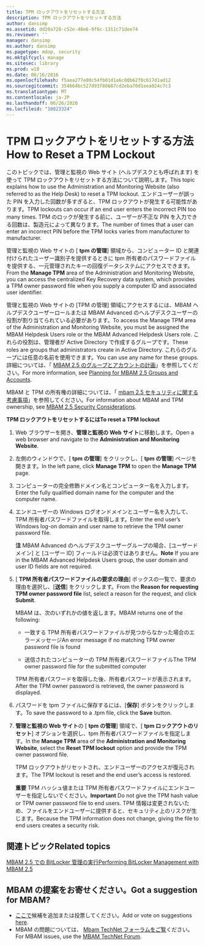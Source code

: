 ```yaml
---
title: TPM ロックアウトをリセットする方法
description: TPM ロックアウトをリセットする方法
author: dansimp
ms.assetid: dd20a728-c52e-48e6-9f6c-1311c71dee74
ms.reviewer: ''
manager: dansimp
ms.author: dansimp
ms.pagetype: mdop, security
ms.mktglfcycl: manage
ms.sitesec: library
ms.prod: w10
ms.date: 06/16/2016
ms.openlocfilehash: f5aea277e80c54fb01d1a6c00b62f0c617d1ad12
ms.sourcegitcommit: 354664bc527d93f80687cd2eba70d1eea024c7c3
ms.translationtype: MT
ms.contentlocale: ja-JP
ms.lasthandoff: 06/26/2020
ms.locfileid: "10823324"
---
```

# <span data-ttu-id="6dff7-103">TPM ロックアウトをリセットする方法</span><span class="sxs-lookup"><span data-stu-id="6dff7-103">How to Reset a TPM Lockout</span></span>


<span data-ttu-id="6dff7-104">このトピックでは、管理と監視の Web サイト (ヘルプデスクとも呼ばれます) を使って TPM ロックアウトをリセットする方法について説明します。</span><span class="sxs-lookup"><span data-stu-id="6dff7-104">This topic explains how to use the Administration and Monitoring Website (also referred to as the Help Desk) to reset a TPM lockout.</span></span> <span data-ttu-id="6dff7-105">エンドユーザーが誤った PIN を入力した回数が多すぎると、TPM ロックアウトが発生する可能性があります。</span><span class="sxs-lookup"><span data-stu-id="6dff7-105">TPM lockouts can occur if an end user enters the incorrect PIN too many times.</span></span> <span data-ttu-id="6dff7-106">TPM のロックが発生する前に、ユーザーが不正な PIN を入力できる回数は、製造元によって異なります。</span><span class="sxs-lookup"><span data-stu-id="6dff7-106">The number of times that a user can enter an incorrect PIN before the TPM locks varies from manufacturer to manufacturer.</span></span>

<span data-ttu-id="6dff7-107">管理と監視の Web サイトの [ **tpm の管理**] 領域から、コンピューター ID と関連付けられたユーザー識別子を提供するときに tpm 所有者のパスワードファイルを提供する、一元管理されたキーの回復データシステムにアクセスできます。</span><span class="sxs-lookup"><span data-stu-id="6dff7-107">From the **Manage TPM** area of the Administration and Monitoring Website, you can access the centralized Key Recovery data system, which provides a TPM owner password file when you supply a computer ID and associated user identifier.</span></span>

<span data-ttu-id="6dff7-108">管理と監視の Web サイトの [TPM の管理] 領域にアクセスするには、MBAM ヘルプデスクユーザーロールまたは MBAM Advanced のヘルプデスクユーザーの役割が割り当てられている必要があります。</span><span class="sxs-lookup"><span data-stu-id="6dff7-108">To access the Manage TPM area of the Administration and Monitoring Website, you must be assigned the MBAM Helpdesk Users role or the MBAM Advanced Helpdesk Users role.</span></span> <span data-ttu-id="6dff7-109">これらの役割は、管理者が Active Directory で作成するグループです。</span><span class="sxs-lookup"><span data-stu-id="6dff7-109">These roles are groups that administrators create in Active Directory.</span></span> <span data-ttu-id="6dff7-110">これらのグループには任意の名前を使用できます。</span><span class="sxs-lookup"><span data-stu-id="6dff7-110">You can use any name for these groups.</span></span> <span data-ttu-id="6dff7-111">詳細については、「 [MBAM 2.5 のグループとアカウントの計画](planning-for-mbam-25-groups-and-accounts.md#bkmk-helpdesk-roles)」を参照してください。</span><span class="sxs-lookup"><span data-stu-id="6dff7-111">For more information, see [Planning for MBAM 2.5 Groups and Accounts](planning-for-mbam-25-groups-and-accounts.md#bkmk-helpdesk-roles).</span></span>

<span data-ttu-id="6dff7-112">MBAM と TPM の所有権の詳細については、「 [mbam 2.5 セキュリティに関する考慮事項](mbam-25-security-considerations.md#bkmk-tpm)」を参照してください。</span><span class="sxs-lookup"><span data-stu-id="6dff7-112">For information about MBAM and TPM ownership, see [MBAM 2.5 Security Considerations](mbam-25-security-considerations.md#bkmk-tpm).</span></span>

**<span data-ttu-id="6dff7-113">TPM ロックアウトをリセットするには</span><span class="sxs-lookup"><span data-stu-id="6dff7-113">To reset a TPM lockout</span></span>**

1.  <span data-ttu-id="6dff7-114">Web ブラウザーを開き、**管理と監視の Web サイト**に移動します。</span><span class="sxs-lookup"><span data-stu-id="6dff7-114">Open a web browser and navigate to the **Administration and Monitoring Website**.</span></span>

2.  <span data-ttu-id="6dff7-115">左側のウィンドウで、[ **tpm の管理**] をクリックし、[ **tpm の管理**] ページを開きます。</span><span class="sxs-lookup"><span data-stu-id="6dff7-115">In the left pane, click **Manage TPM** to open the **Manage TPM** page.</span></span>

3.  <span data-ttu-id="6dff7-116">コンピューターの完全修飾ドメイン名とコンピューター名を入力します。</span><span class="sxs-lookup"><span data-stu-id="6dff7-116">Enter the fully qualified domain name for the computer and the computer name.</span></span>

4.  <span data-ttu-id="6dff7-117">エンドユーザーの Windows ログオンドメインとユーザー名を入力して、TPM 所有者パスワードファイルを取得します。</span><span class="sxs-lookup"><span data-stu-id="6dff7-117">Enter the end user’s Windows log-on domain and user name to retrieve the TPM owner password file.</span></span>

    <span data-ttu-id="6dff7-118">**注** MBAM Advanced のヘルプデスクユーザーグループの場合、[ユーザードメイン] と [ユーザー ID] フィールドは必須ではありません。</span><span class="sxs-lookup"><span data-stu-id="6dff7-118">**Note** If you are in the MBAM Advanced Helpdesk Users group, the user domain and user ID fields are not required.</span></span>

     

5.  <span data-ttu-id="6dff7-119">[ **TPM 所有者パスワードファイルの要求の理由**] ボックスの一覧で、要求の理由を選択し、[**送信**] をクリックします。</span><span class="sxs-lookup"><span data-stu-id="6dff7-119">From the **Reason for requesting TPM owner password file** list, select a reason for the request, and click **Submit**.</span></span>

    <span data-ttu-id="6dff7-120">MBAM は、次のいずれかの値を返します。</span><span class="sxs-lookup"><span data-stu-id="6dff7-120">MBAM returns one of the following:</span></span>

    -   <span data-ttu-id="6dff7-121">一致する TPM 所有者パスワードファイルが見つからなかった場合のエラーメッセージ</span><span class="sxs-lookup"><span data-stu-id="6dff7-121">An error message if no matching TPM owner password file is found</span></span>

    -   <span data-ttu-id="6dff7-122">送信されたコンピューターの TPM 所有者パスワードファイル</span><span class="sxs-lookup"><span data-stu-id="6dff7-122">The TPM owner password file for the submitted computer</span></span>

    <span data-ttu-id="6dff7-123">TPM 所有者パスワードを取得した後、所有者パスワードが表示されます。</span><span class="sxs-lookup"><span data-stu-id="6dff7-123">After the TPM owner password is retrieved, the owner password is displayed.</span></span>

6.  <span data-ttu-id="6dff7-124">パスワードを tpm ファイルに保存するには、[**保存**] ボタンをクリックします。</span><span class="sxs-lookup"><span data-stu-id="6dff7-124">To save the password to a .tpm file, click the **Save** button.</span></span>

7.  <span data-ttu-id="6dff7-125">**管理と監視の Web サイト**の [ **tpm の管理**] 領域で、[ **tpm ロックアウトのリセット**] オプションを選択し、tpm 所有者パスワードファイルを指定します。</span><span class="sxs-lookup"><span data-stu-id="6dff7-125">In the **Manage TPM** area of the **Administration and Monitoring Website**, select the **Reset TPM lockout** option and provide the TPM owner password file.</span></span>

    <span data-ttu-id="6dff7-126">TPM ロックアウトがリセットされ、エンドユーザーのアクセスが復元されます。</span><span class="sxs-lookup"><span data-stu-id="6dff7-126">The TPM lockout is reset and the end user’s access is restored.</span></span>

    <span data-ttu-id="6dff7-127">**重要** TPM ハッシュ値または TPM 所有者パスワードファイルにエンドユーザーを指定しないでください。</span><span class="sxs-lookup"><span data-stu-id="6dff7-127">**Important** Do not give the TPM hash value or TPM owner password file to end users.</span></span> <span data-ttu-id="6dff7-128">TPM 情報は変更されないため、ファイルをエンドユーザーに提供すると、セキュリティ上のリスクが生じます。</span><span class="sxs-lookup"><span data-stu-id="6dff7-128">Because the TPM information does not change, giving the file to end users creates a security risk.</span></span>

     



## <span data-ttu-id="6dff7-129">関連トピック</span><span class="sxs-lookup"><span data-stu-id="6dff7-129">Related topics</span></span>


[<span data-ttu-id="6dff7-130">MBAM 2.5 での BitLocker 管理の実行</span><span class="sxs-lookup"><span data-stu-id="6dff7-130">Performing BitLocker Management with MBAM 2.5</span></span>](performing-bitlocker-management-with-mbam-25.md)

 

## <span data-ttu-id="6dff7-131">MBAM の提案をお寄せください。</span><span class="sxs-lookup"><span data-stu-id="6dff7-131">Got a suggestion for MBAM?</span></span>
- <span data-ttu-id="6dff7-132">[ここで](http://mbam.uservoice.com/forums/268571-microsoft-bitlocker-administration-and-monitoring)候補を追加または投票してください。</span><span class="sxs-lookup"><span data-stu-id="6dff7-132">Add or vote on suggestions [here](http://mbam.uservoice.com/forums/268571-microsoft-bitlocker-administration-and-monitoring).</span></span> 
- <span data-ttu-id="6dff7-133">MBAM の問題については、 [Mbam TechNet フォーラムをご覧](https://social.technet.microsoft.com/Forums/home?forum=mdopmbam)ください。</span><span class="sxs-lookup"><span data-stu-id="6dff7-133">For MBAM issues, use the [MBAM TechNet Forum](https://social.technet.microsoft.com/Forums/home?forum=mdopmbam).</span></span> 





